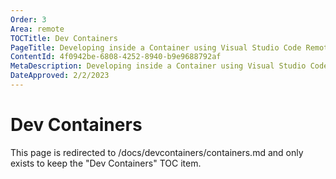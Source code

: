 ```yaml
---
Order: 3
Area: remote
TOCTitle: Dev Containers
PageTitle: Developing inside a Container using Visual Studio Code Remote Development
ContentId: 4f0942be-6808-4252-8940-b9e9688792af
MetaDescription: Developing inside a Container using Visual Studio Code Remote Development
DateApproved: 2/2/2023
---
```

# Dev Containers

This page is redirected to /docs/devcontainers/containers.md and only exists to keep the "Dev Containers" TOC item.
